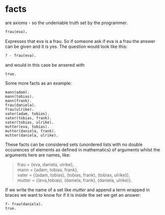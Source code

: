 # facts

are axioms - so the undeniable truth set by the programmer.
```prolog
frau(eva).
```
Expresses that eva is a frau.
So if someone ask if eva is a frau the answer can be given and it is yes.
The question would look like this:
```prolog
? - frau(eva).
```
and would in this case be ansered with
```CMD
true.
```
Some more facts as an example:
```CMD
mann(adam).
mann(tobias).
mann(frank).
frau(daniela).
frau(ulrike).
vater(adam, tobias).
vater(tobias, frank).
vater(tobias, ulrike).
mutter(eva, tobias).
mutter(daniela, frank).
mutter(daniela, ulrike).
```
These facts can be considered sets (unordered lists with no double occurences of elements as defined in mathematics) of arguments whilst the arguments here are names, like:  
>
>frau = {eva, daniela, ulrike},  
>mann = {adam, tobias, frank},  
>vater = {(adam, tobias), (tobias, frank), (tobias, ulrike)},  
>mutter = {(eva,tobias), (daniela, frank), (daniela, ulrike)}.  

If we write the name of a set like *mutter* and append a term  wrapped in braces we want to know for if it is inside the set we get an answer:
```
?- frau(daniela).
true.
```